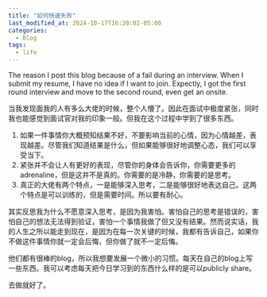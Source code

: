```yaml
---
title: "如何快速失败"
last_modified_at: 2024-10-17T16:20:02-05:00
categories:
  - Blog
tags:
  - life
---
```


The reason I post this blog because of a fail during an interview. When I submit my resume, I have no idea if I want to join. Expectly, I got the first round interview and move to the second round, even get an onsite. 

当我发现面我的人有多么大佬的时候，整个人懵了。因此在面试中极度紧张，同时我也能感觉到面试官对我的印象一般。但我在这个过程中学到了很多东西。

1. 如果一件事情你大概预知结果不好，不要影响当前的心情，因为心情越差，表现越差。尽管我们知道结果是什么，但如果能够很好地调整心态，我们可以享受当下。
2. 紧张并不会让人有更好的表现，尽管你的身体会告诉你，你需要更多的adrenaline，但是这并不是真的。你需要的是冷静，你需要的是思考。
3. 真正的大佬有两个特点，一是能够深入思考，二是能够很好地表达自己。这两个特点是可以训练的，但是需要时间。所以要有耐心。

其实反思我为什么不愿意深入思考，是因为我害怕。害怕自己的思考是错误的，害怕自己的想法无法得到验证，害怕一个事情我做了但又没有结果。然而说实话，我的人生之所以能走到现在，是因为在每一次关键的时候，我都有告诉自己，如果你不做这件事情你就一定会后悔，但你做了就不一定后悔。

他们都有很棒的blog，所以我想要发展一个微小的习惯。每天在自己的blog上写一些东西。我可以考虑每天把今日学习到的东西什么样的是可以publicly share。

去做就好了。
